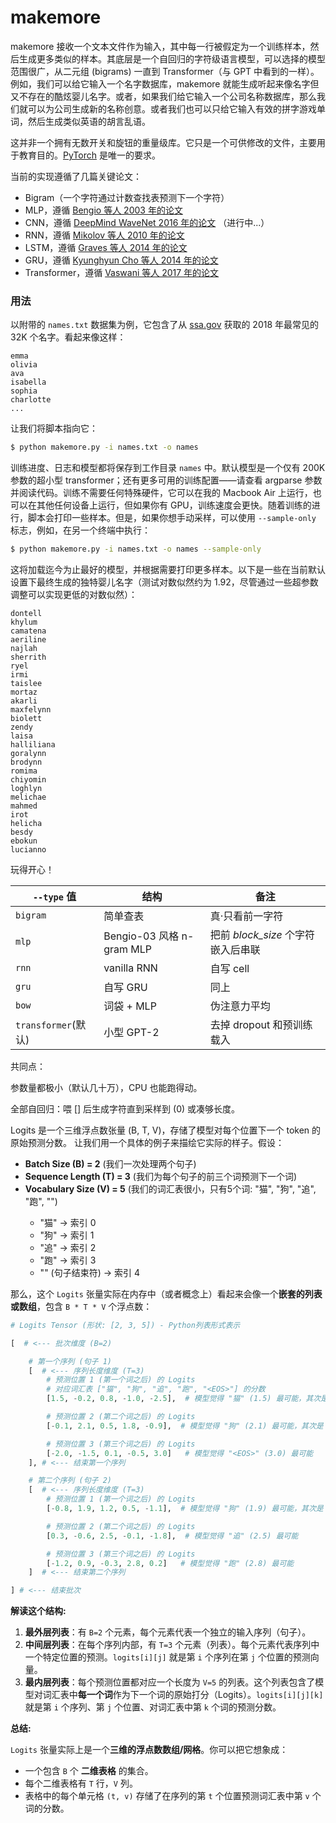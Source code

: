 # makemore

makemore 接收一个文本文件作为输入，其中每一行被假定为一个训练样本，然后生成更多类似的样本。其底层是一个自回归的字符级语言模型，可以选择的模型范围很广，从二元组 (bigrams) 一直到 Transformer（与 GPT 中看到的一样）。例如，我们可以给它输入一个名字数据库，makemore 就能生成听起来像名字但又不存在的酷炫婴儿名字。或者，如果我们给它输入一个公司名称数据库，那么我们就可以为公司生成新的名称创意。或者我们也可以只给它输入有效的拼字游戏单词，然后生成类似英语的胡言乱语。

这并非一个拥有无数开关和旋钮的重量级库。它只是一个可供修改的文件，主要用于教育目的。[PyTorch](https://pytorch.org) 是唯一的要求。

当前的实现遵循了几篇关键论文：

- Bigram（一个字符通过计数查找表预测下一个字符）
- MLP，遵循 [Bengio 等人 2003 年的论文](https://www.jmlr.org/papers/volume3/bengio03a/bengio03a.pdf)
- CNN，遵循 [DeepMind WaveNet 2016 年的论文](https://arxiv.org/abs/1609.03499) （进行中...）
- RNN，遵循 [Mikolov 等人 2010 年的论文](https://www.fit.vutbr.cz/research/groups/speech/publi/2010/mikolov_interspeech2010_IS100722.pdf)
- LSTM，遵循 [Graves 等人 2014 年的论文](https://arxiv.org/abs/1308.0850)
- GRU，遵循 [Kyunghyun Cho 等人 2014 年的论文](https://arxiv.org/abs/1409.1259)
- Transformer，遵循 [Vaswani 等人 2017 年的论文](https://arxiv.org/abs/1706.03762)

### 用法

以附带的 `names.txt` 数据集为例，它包含了从 [ssa.gov](https://www.ssa.gov/oact/babynames/) 获取的 2018 年最常见的 32K 个名字。看起来像这样：

```
emma
olivia
ava
isabella
sophia
charlotte
...
```

让我们将脚本指向它：

```bash
$ python makemore.py -i names.txt -o names
```

训练进度、日志和模型都将保存到工作目录 `names` 中。默认模型是一个仅有 200K 参数的超小型 transformer；还有更多可用的训练配置——请查看 argparse 参数并阅读代码。训练不需要任何特殊硬件，它可以在我的 Macbook Air 上运行，也可以在其他任何设备上运行，但如果你有 GPU，训练速度会更快。随着训练的进行，脚本会打印一些样本。但是，如果你想手动采样，可以使用 `--sample-only` 标志，例如，在另一个终端中执行：

```bash
$ python makemore.py -i names.txt -o names --sample-only
```

这将加载迄今为止最好的模型，并根据需要打印更多样本。以下是一些在当前默认设置下最终生成的独特婴儿名字（测试对数似然约为 1.92，尽管通过一些超参数调整可以实现更低的对数似然）：

```
dontell
khylum
camatena
aeriline
najlah
sherrith
ryel
irmi
taislee
mortaz
akarli
maxfelynn
biolett
zendy
laisa
halliliana
goralynn
brodynn
romima
chiyomin
loghlyn
melichae
mahmed
irot
helicha
besdy
ebokun
lucianno
```

玩得开心！


| `--type` 值 | 结构 | 备注 |
|-------------|------|------|
| `bigram`    | 简单查表  | 真·只看前一字符 |
| `mlp`       | Bengio-03 风格 n-gram MLP | 把前 *block_size* 个字符嵌入后串联 |
| `rnn`       | vanilla RNN | 自写 cell |
| `gru`       | 自写 GRU | 同上 |
| `bow`       | 词袋 + MLP | 伪注意力平均 |
| `transformer`(默认) | 小型 GPT-2 | 去掉 dropout 和预训练载入 |
共同点：

参数量都极小（默认几十万），CPU 也能跑得动。

全部自回归：喂 [<START>] 后生成字符直到采样到 <STOP>(0) 或凑够长度。




Logits 是一个三维浮点数张量 (B, T, V)，存储了模型对每个位置下一个 token 的原始预测分数。
让我们用一个具体的例子来描绘它实际的样子。假设：

*   **Batch Size (B) = 2** (我们一次处理两个句子)
*   **Sequence Length (T) = 3** (我们为每个句子的前三个词预测下一个词)
*   **Vocabulary Size (V) = 5** (我们的词汇表很小，只有5个词: "猫", "狗", "追", "跑", "<EOS>")
    *   "猫" -> 索引 0
    *   "狗" -> 索引 1
    *   "追" -> 索引 2
    *   "跑" -> 索引 3
    *   "<EOS>" (句子结束符) -> 索引 4

那么，这个 `Logits` 张量实际在内存中（或者概念上）看起来会像一个**嵌套的列表或数组**，包含 `B * T * V` 个浮点数：

```python
# Logits Tensor (形状: [2, 3, 5]) - Python列表形式表示

[  # <--- 批次维度 (B=2)

    # 第一个序列 (句子 1)
    [  # <--- 序列长度维度 (T=3)
        # 预测位置 1 (第一个词之后) 的 Logits
        # 对应词汇表 ["猫", "狗", "追", "跑", "<EOS>"] 的分数
        [1.5, -0.2, 0.8, -1.0, -2.5],  # 模型觉得 "猫" (1.5) 最可能，其次是 "追" (0.8)

        # 预测位置 2 (第二个词之后) 的 Logits
        [-0.1, 2.1, 0.5, 1.8, -0.9],  # 模型觉得 "狗" (2.1) 最可能，其次是 "跑" (1.8)

        # 预测位置 3 (第三个词之后) 的 Logits
        [-2.0, -1.5, 0.1, -0.5, 3.0]   # 模型觉得 "<EOS>" (3.0) 最可能
    ], # <--- 结束第一个序列

    # 第二个序列 (句子 2)
    [  # <--- 序列长度维度 (T=3)
        # 预测位置 1 (第一个词之后) 的 Logits
        [-0.8, 1.9, 1.2, 0.5, -1.1],  # 模型觉得 "狗" (1.9) 最可能，其次是 "追" (1.2)

        # 预测位置 2 (第二个词之后) 的 Logits
        [0.3, -0.6, 2.5, -0.1, -1.8],  # 模型觉得 "追" (2.5) 最可能

        # 预测位置 3 (第三个词之后) 的 Logits
        [-1.2, 0.9, -0.3, 2.8, 0.2]   # 模型觉得 "跑" (2.8) 最可能
    ]  # <--- 结束第二个序列

] # <--- 结束批次
```

**解读这个结构:**

1.  **最外层列表**：有 `B=2` 个元素，每个元素代表一个独立的输入序列（句子）。
2.  **中间层列表**：在每个序列内部，有 `T=3` 个元素（列表）。每个元素代表序列中一个特定位置的预测。`logits[i][j]` 就是第 `i` 个序列在第 `j` 个位置的预测向量。
3.  **最内层列表**：每个预测位置都对应一个长度为 `V=5` 的列表。这个列表包含了模型对词汇表中**每一个词**作为下一个词的原始打分（Logits）。`logits[i][j][k]` 就是第 `i` 个序列、第 `j` 个位置、对词汇表中第 `k` 个词的预测分数。

**总结:**

`Logits` 张量实际上是一个**三维的浮点数数组/网格**。你可以把它想象成：

*   一个包含 `B` 个 **二维表格** 的集合。
*   每个二维表格有 `T` 行，`V` 列。
*   表格中的每个单元格 `(t, v)` 存储了在序列的第 `t` 个位置预测词汇表中第 `v` 个词的分数。